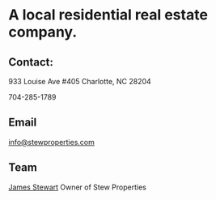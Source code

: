 # A local residential real estate company.


## Contact: 

933 Louise Ave #405
Charlotte, NC 28204

704-285-1789

## Email
info@stewproperties.com

## Team


[James Stewart](https://www.jamestewartjr.com)
Owner of Stew Properties
